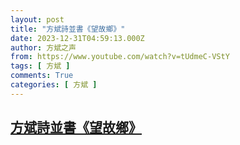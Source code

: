 ```yaml
---
layout: post
title: "方斌詩並書《望故鄉》"
date: 2023-12-31T04:59:13.000Z
author: 方斌之声
from: https://www.youtube.com/watch?v=tUdmeC-VStY
tags: [ 方斌 ]
comments: True
categories: [ 方斌 ]
---
```

<!--1703998753000-->
[方斌詩並書《望故鄉》](https://www.youtube.com/watch?v=tUdmeC-VStY)
------

<div>

</div>
